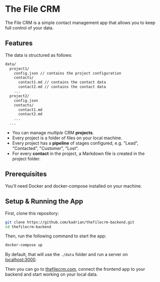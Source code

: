 # The File CRM

The File CRM is a simple contact management app that allows you to keep full control of your data.

## Features

The data is structured as follows:

```bash
data/
  project1/
    config.json // contains the project configuration
    contacts/
      contact1.md // contains the contact data
      contact2.md // contains the contact data
    ...
  project2/
    config.json
    contacts/
      contact1.md
      contact2.md
    ...
  ...

```

- You can manage *multiple* CRM **projects**.
- Every project is a folder of files on your local machine.
- Every project has a **pipeline** of stages configured, e.g. "Lead", "Contacted", "Customer", "Lost".
- For every **contact** in the project, a Markdown file is created in the project folder.

## Prerequisites

You'll need Docker and docker-compose installed on your machine.

## Setup & Running the App

First, clone this repository:

```bash
git clone https://github.com/kadrian/thefilecrm-backend.git
cd thefilecrm-backend
```

Then, run the following command to start the app:

```bash
docker-compose up
```

By default, that will use the `./data` folder and run a server on [localhost:3000](http://localhost:3000).

Then you can go to [thefilecrm.com](https://thefilecrm.com), connect the frontend app to your backend and start working on your local data.

